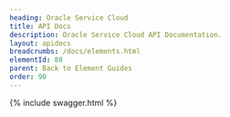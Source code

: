 ```yaml
---
heading: Oracle Service Cloud
title: API Docs
description: Oracle Service Cloud API Documentation.
layout: apidocs
breadcrumbs: /docs/elements.html
elementId: 88
parent: Back to Element Guides
order: 90
---
```


{% include swagger.html %}
